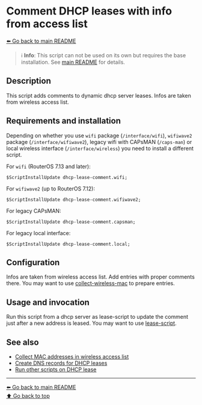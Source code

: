 Comment DHCP leases with info from access list
==============================================

[⬅️ Go back to main README](../README.md)

> ℹ️ **Info**: This script can not be used on its own but requires the base
> installation. See [main README](../README.md) for details.

Description
-----------

This script adds comments to dynamic dhcp server leases. Infos are taken
from wireless access list.

Requirements and installation
-----------------------------

Depending on whether you use `wifi` package (`/interface/wifi`), `wifiwave2`
package (`/interface/wifiwave2`), legacy wifi with CAPsMAN (`/caps-man`)
or local wireless interface (`/interface/wireless`) you need to install a
different script.

For `wifi` (RouterOS 7.13 and later):

    $ScriptInstallUpdate dhcp-lease-comment.wifi;

For `wifiwave2` (up to RouterOS 7.12):

    $ScriptInstallUpdate dhcp-lease-comment.wifiwave2;

For legacy CAPsMAN:

    $ScriptInstallUpdate dhcp-lease-comment.capsman;

For legacy local interface:

    $ScriptInstallUpdate dhcp-lease-comment.local;

Configuration
-------------

Infos are taken from wireless access list. Add entries with proper comments
there. You may want to use [collect-wireless-mac](collect-wireless-mac.md)
to prepare entries.

Usage and invocation
--------------------

Run this script from a dhcp server as lease-script to update the comment
just after a new address is leased. You may want to use
[lease-script](lease-script.md).

See also
--------

* [Collect MAC addresses in wireless access list](collect-wireless-mac.md)
* [Create DNS records for DHCP leases](dhcp-to-dns.md)
* [Run other scripts on DHCP lease](lease-script.md)

---
[⬅️ Go back to main README](../README.md)  
[⬆️ Go back to top](#top)
